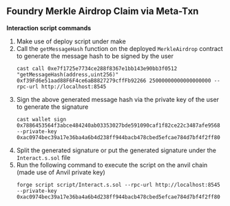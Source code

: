 ## Foundry Merkle Airdrop Claim via Meta-Txn


**Interaction script commands**
1. Make use of deploy script under make
2. Call the `getMessageHash` function on the deployed `MerkleAirdrop` contract to generate the message hash to be signed by the user
   ```
   cast call 0xe7f1725e7734ce288f8367e1bb143e90bb3f0512 "getMessageHash(address,uint256)" 0xf39Fd6e51aad88F6F4ce6aB8827279cffFb92266 25000000000000000000 --rpc-url http://localhost:8545
   ```
3. Sign the above generated message hash via the private key of the user to generate the signature
    ```
    cast wallet sign 0x7886453564f3abce484240ab03353027bde591090caf1f82ce22c3487afe9568 --private-key 0xac0974bec39a17e36ba4a6b4d238ff944bacb478cbed5efcae784d7bf4f2ff80
    ```
4. Split the generated signature or put the generated signature under the `Interact.s.sol` file
5. Run the following command to execute the script on the anvil chain (made use of Anvil private key)
   ```
   forge script script/Interact.s.sol --rpc-url http://localhost:8545 --private-key 0xac0974bec39a17e36ba4a6b4d238ff944bacb478cbed5efcae784d7bf4f2ff80
   ```
